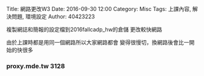 Title: 網路更改W3
Date: 2016-09-30 12:00
Category: Misc
Tags: 上課內容, 解決問題, 環境設定
Author: 40423223

<h>複製網誌和簡報的設定檔到2016fallcadp_hw的倉儲</h>
更改較快網路

由於上課時都是用同一個網路所以大家網路都會
變得很慢切，換網路後會比一開始的快很多

<h3>proxy.mde.tw  3128</h3>